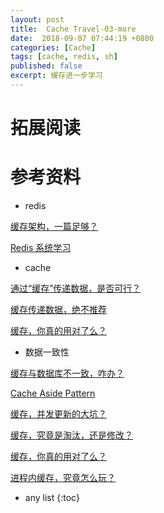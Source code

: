 ```yaml
---
layout: post
title:  Cache Travel-03-more
date:  2018-09-07 07:44:19 +0800
categories: [Cache]
tags: [cache, redis, sh]
published: false
excerpt: 缓存进一步学习
---
```


# 拓展阅读

# 参考资料

- redis

[缓存架构，一篇足够？](https://mp.weixin.qq.com/s/4J3oM1j5hcLq4w4TdSEMPg)

[Redis 系统学习](https://juejin.im/book/5afc2e5f6fb9a07a9b362527?source=road)

- cache

[通过“缓存”传递数据，是否可行？](https://mp.weixin.qq.com/s/LpZTSEvxKw4DXqS05e6S5Q)

[缓存传递数据，绝不推荐](https://mp.weixin.qq.com/s/XKaQKeWHhEYBMUDXgdTvPg)

[缓存，你真的用对了么？](https://mp.weixin.qq.com/s/P4zaM8RvV4jehByx51tkaw)

- 数据一致性

[缓存与数据库不一致，咋办？](https://mp.weixin.qq.com/s/gYQvP69sao8U0azuNRMG1w)

[Cache Aside Pattern](https://mp.weixin.qq.com/s/7IgtwzGC0i7Qh9iTk99Bww)

[缓存，并发更新的大坑？](https://mp.weixin.qq.com/s/c6TZdfLfpPWXmEdTkGO97g)

[缓存，究竟是淘汰，还是修改？](https://mp.weixin.qq.com/s/YBpOz1dQ0sG15vGL7N0PeQ)

[缓存，你真的用对了么？](https://mp.weixin.qq.com/s/P4zaM8RvV4jehByx51tkaw)

[进程内缓存，究竟怎么玩？](https://mp.weixin.qq.com/s/Car6EkaNzaJ7gaFa2EZxOw)

* any list
{:toc}